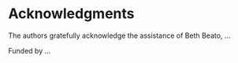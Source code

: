 # Acknowledgments

The authors gratefully acknowledge the assistance of Beth Beato, ...

Funded by ...